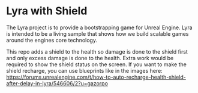﻿# Lyra with Shield

The Lyra project is to provide a bootstrapping game for Unreal Engine.  Lyra is intended to be a living sample that shows how we build scalable games around the engines core technology.

This repo adds a shield to the health so damage is done to the shield first and only excess damage is done to the health. Extra work would be required to show the shield status on the screen. If you want to make the shield recharge, you can use blueprints like in the images here: https://forums.unrealengine.com/t/how-to-auto-recharge-health-shield-after-delay-in-lyra/546606/2?u=gazorpo
